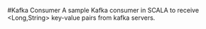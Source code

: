 #Kafka Consumer
A sample Kafka consumer in SCALA to receive <Long,String> key-value pairs from kafka servers.
